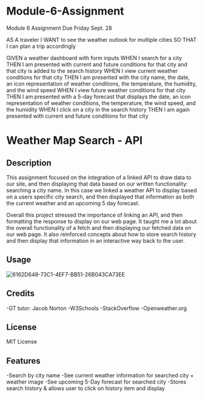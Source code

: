 # Module-6-Assignment
Module 6 Assignment Due Friday Sept. 28

AS A traveler
I WANT to see the weather outlook for multiple cities
SO THAT I can plan a trip accordingly

GIVEN a weather dashboard with form inputs
WHEN I search for a city
THEN I am presented with current and future conditions for that city and that city is added to the search history
WHEN I view current weather conditions for that city
THEN I am presented with the city name, the date, an icon representation of weather conditions, the temperature, the humidity, and the wind speed
WHEN I view future weather conditions for that city
THEN I am presented with a 5-day forecast that displays the date, an icon representation of weather conditions, the temperature, the wind speed, and the humidity
WHEN I click on a city in the search history
THEN I am again presented with current and future conditions for that city

# Weather Map Search - API 

## Description

This assignment focused on the integration of a linked API to draw data to our site, and then displaying that data based on our written functionality: searching a city name. In this case we linked a weather API to display based on a users specific city search, and then displayed that information as both the current weather and an upcoming 5 day forecast. 

Overall this project stressed the importance of linking an API, and then formatting the response to display on our web page. It taught me a lot about the overall functionality of a fetch and then displaying our fetched data on our web page. It also reinforced concepts about how to store search history and then display that information in an interactive way back to the user. 

## Usage

![6162D648-73C1-4EF7-BB51-26B043CA73EE](https://user-images.githubusercontent.com/112831268/197054089-a9f61ece-9f85-4cfb-90ea-6601b0f77197.jpeg)


## Credits

-GT tutor: Jacob Norton
-W3Schools
-StackOverflow
-Openweather.org

## License

MIT License

## Features

-Search by city name
-See current weather information for searched city + weather image
-See upcoming 5-Day forecast for searched city
-Stores search history & allows user to click on history item and display 

